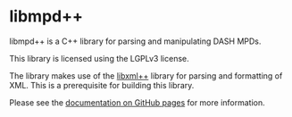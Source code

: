 # libmpd++

libmpd++ is a C++ library for parsing and manipulating DASH MPDs.

This library is licensed using the LGPLv3 license.

The library makes use of the [libxml++](https://libxmlplusplus.sourceforge.net/) library for parsing and formatting of XML. This is a prerequisite for building this library.

Please see the [documentation on GitHub pages](https://bbc.github.io/libmpdpp/) for more information.

